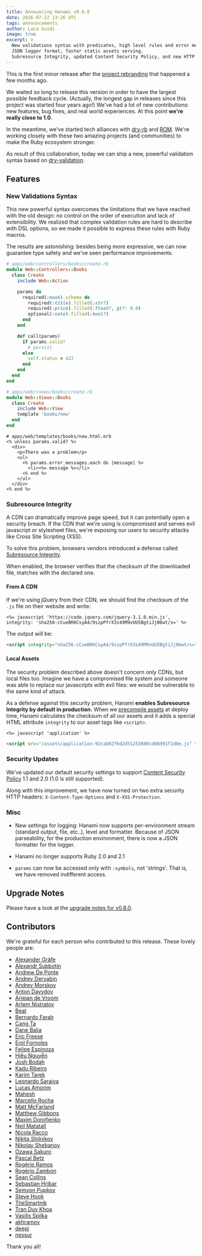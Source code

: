 ```yaml
---
title: Announcing Hanami v0.8.0
date: 2016-07-22 13:26 UTC
tags: announcements
author: Luca Guidi
image: true
excerpt: >
  New validations syntax with predicates, high level rules and error messages.
  JSON logger format, faster static assets serving.
  Subresource Integrity, updated Content Security Policy, and new HTTP security headers.
---
```


This is the first minor release after the [project rebranding](/blog/2016/01/22/lotus-is-now-hanami.html) that happened a few months ago.

We waited so long to release this version in order to have the largest possible feedback cycle. (Actually, the longest gap in releases since this project was started four years ago!)
We've had a lot of new contributions: new features, bug fixes, and real world experiences.
At this point **we're really close to 1.0**.

In the meantime, we've started tech alliances with [dry-rb](http://dry-rb.org) and [ROM](http://rom-rb.org).
We're working closely with these two amazing projects (and communities) to make the Ruby ecosystem stronger.

As result of this collaboration, today we can ship a new, powerful validation syntax based on [dry-validation](http://dry-rb.org/gems/dry-validation).

## Features

### New Validations Syntax

This new powerful syntax overcomes the limitations that we have reached with the old design: no control on the order of execution and lack of extensibility.
We realized that complex validation rules are hard to describe with DSL options, so we made it possible to express these rules with Ruby macros.

The results are astonishing: besides being more expressive, we can now guarantee type safety and we've seen performance improvements.

```ruby
# apps/web/controllers/books/create.rb
module Web::Controllers::Books
  class Create
    include Web::Action

    params do
      required(:book).schema do
        required(:title).filled(:str?)
        required(:price).filled(:float?, gt?: 0.0)
        optional(:sale).filled(:bool?)
      end
    end

    def call(params)
      if params.valid?
        # persist
      else
        self.status = 422
      end
    end
  end
end
```

```ruby
# apps/web/views/books/create.rb
module Web::Views::Books
  class Create
    include Web::View
    template 'books/new'
  end
end
```

```erb
# apps/web/templates/books/new.html.erb
<% unless params.valid? %>
  <div>
    <p>There was a problem</p>
    <ul>
      <% params.error_messages.each do |message| %>
        <li><%= message %></li>
      <% end %>
    </ul>
  </div>
<% end %>
```

### Subresource Integrity

A CDN can dramatically improve page speed, but it can potentially open a security breach.
If the CDN that we're using is compromised and serves evil javascript or stylesheet files, we're exposing our users to security attacks like Cross Site Scripting (XSS).

To solve this problem, browsers vendors introduced a defense called [Subresource Integrity](https://developer.mozilla.org/en-US/docs/Web/Security/Subresource_Integrity).

When enabled, the browser verifies that the checksum of the downloaded file, matches with the declared one.

#### From A CDN

If we're using jQuery from their CDN, we should find the checksum of the `.js` file on their website and write:

```erb
<%= javascript 'https://code.jquery.com/jquery-3.1.0.min.js', integrity: 'sha256-cCueBR6CsyA4/9szpPfrX3s49M9vUU5BgtiJj06wt/s=' %>
```

The output will be:

```html
<script integrity="sha256-cCueBR6CsyA4/9szpPfrX3s49M9vUU5BgtiJj06wt/s=" src="https://code.jquery.com/jquery-3.1.0.min.js" type="text/javascript" crossorigin="anonymous"></script>
```

#### Local Assets

The security problem described above doesn't concern only CDNs, but local files too.
Imagine we have a compromised file system and someone was able to replace our javascripts with evil files: we would be vulnerable to the same kind of attack.

As a defense against this security problem, Hanami **enables Subresource Integrity by default in production.**
When we [precompile assets](/guides/command-line/assets) at deploy time, Hanami calculates the checksum of all our assets and it adds a special HTML attribute `integrity` to our asset tags like `<script>`.

```erb
<%= javascript 'application' %>
```

```html
<script src="/assets/application-92cab02f6d2d51253880cd98d91f1d0e.js" type="text/javascript" integrity="sha256-WB2pRuy8LdgAZ0aiFxLN8DdfRjKJTc4P4xuEw31iilM=" crossorigin="anonymous"></script>
```

### Security Updates

We've updated our default security settings to support [Content Security Policy](https://content-security-policy.com) 1.1 and 2.0 (1.0 is still supported).

Along with this improvement, we have now turned on two extra security HTTP headers: `X-Content-Type-Options` and `X-XSS-Protection`.

### Misc

- New settings for logging: Hanami now supports per-environment stream (standard output, file, etc..), level and formatter.
Because of JSON parseability, for the production environment, there is now a JSON formatter for the logger.

- Hanami no longer supports Ruby 2.0 and 2.1

- `params` can now be accessed only with `:symbols`, not 'strings'. That is, we have removed indifferent access.

## Upgrade Notes

Please have a look at the [upgrade notes for v0.8.0](/guides/upgrade-notes/v080).

## Contributors

We're grateful for each person who contributed to this release.
These lovely people are:

  * [Alexander Gräfe](https://github.com/rickenharp)
  * [Alexandr Subbotin](https://github.com/KELiON)
  * [Andrew De Ponte](https://github.com/cyphactor)
  * [Andrey Deryabin](https://github.com/aderyabin)
  * [Andrey Morskov](https://github.com/accessd)
  * [Anton Davydov](https://github.com/davydovanton)
  * [Ariejan de Vroom](https://github.com/ariejan)
  * [Artem Nistratov](https://github.com/ADone)
  * [Beat](https://github.com/beatrichartz)
  * [Bernardo Farah](https://github.com/berfarah)
  * [Cang Ta](https://github.com/hoksilato)
  * [Dane Balia](https://github.com/daneb)
  * [Eric Freese](https://github.com/ericfreese)
  * [Erol Fornoles](https://github.com/Erol)
  * [Felipe Espinoza](https://github.com/fespinoza)
  * [Hiếu Nguyễn](https://github.com/hieuk09)
  * [Josh Bodah](https://github.com/jbodah)
  * [Kadu Ribeiro](https://github.com/duduribeiro)
  * [Karim Tarek](https://github.com/karimmtarek)
  * [Leonardo Saraiva](https://github.com/vyper)
  * [Lucas Amorim](https://github.com/lucasallan)
  * [Mahesh](https://github.com/maheshm)
  * [Marcello Rocha](https://github.com/mereghost)
  * [Matt McFarland](https://github.com/vanetix)
  * [Matthew Gibbons](https://github.com/accuser)
  * [Maxim Dorofienko](https://github.com/mdorfin)
  * [Neil Matatall](https://github.com/oreoshake)
  * [Nicola Racco](https://github.com/nicolaracco)
  * [Nikita Shilnikov](https://github.com/flash-gordon)
  * [Nikolay Shebanov](https://github.com/killthekitten)
  * [Ozawa Sakuro](https://github.com/sakuro)
  * [Pascal Betz](https://github.com/pascalbetz)
  * [Rogério Ramos](https://github.com/habutre)
  * [Rogério Zambon](https://github.com/rogeriozambon)
  * [Sean Collins](https://github.com/cllns)
  * [Sebastjan Hribar](https://github.com/sebastjan-hribar)
  * [Semyon Pupkov](https://github.com/artofhuman)
  * [Steve Hook](https://github.com/stevehook)
  * [TheSmartnik](https://github.com/TheSmartnik)
  * [Tran Duy Khoa](https://github.com/duykhoa)
  * [Vasilis Spilka](https://github.com/vasspilka)
  * [akhramov](https://github.com/akhramov)
  * [deepj](https://github.com/deepj)
  * [nessur](https://github.com/nessur)

Thank you all!
